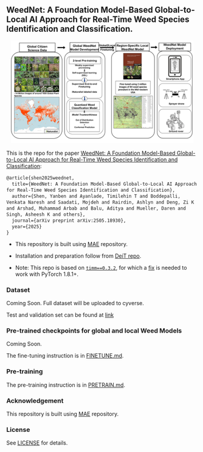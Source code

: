 ## WeedNet: A Foundation Model-Based Global-to-Local AI Approach for Real-Time Weed Species Identification and Classification.

<p align="center">
  <img src="fig/overview.jpg" width="480">
</p>


This is the repo for the paper [WeedNet: A Foundation Model-Based Global-to-Local AI Approach for Real-Time Weed Species Identification and Classification](https://arxiv.org/pdf/2505.18930):
```
@article{shen2025weednet,
  title={WeedNet: A Foundation Model-Based Global-to-Local AI Approach for Real-Time Weed Species Identification and Classification},
  author={Shen, Yanben and Ayanlade, Timilehin T and Boddepalli, Venkata Naresh and Saadati, Mojdeh and Rairdin, Ashlyn and Deng, Zi K and Arshad, Muhammad Arbab and Balu, Aditya and Mueller, Daren and Singh, Asheesh K and others},
  journal={arXiv preprint arXiv:2505.18930},
  year={2025}
}
```

* This repository is built using [MAE](https://github.com/facebookresearch/mae) repository.

* Installation and preparation follow from [DeiT repo](https://github.com/facebookresearch/deit).

* Note: This repo is based on [`timm==0.3.2`](https://github.com/rwightman/pytorch-image-models), for which a [fix](https://github.com/rwightman/pytorch-image-models/issues/420#issuecomment-776459842) is needed to work with PyTorch 1.8.1+.



### Dataset

Coming Soon. Full dataset will be uploaded to cyverse.

Test and validation set can be found at [link](https://iastate.box.com/s/25otoybllhwtfvnr1ovv26wc74ofdbso)


### Pre-trained checkpoints for global and local Weed Models

Coming Soon.

The fine-tuning instruction is in [FINETUNE.md](FINETUNE.md).


### Pre-training

The pre-training instruction is in [PRETRAIN.md](PRETRAIN.md).

### Acknowledgement

This repository is built using [MAE](https://github.com/facebookresearch/mae) repository.

### License

See [LICENSE](LICENSE) for details.
